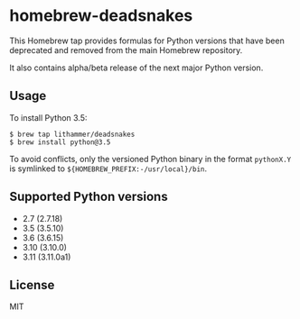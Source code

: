 # homebrew-deadsnakes

This Homebrew tap provides formulas for Python versions that have been
deprecated and removed from the main Homebrew repository.

It also contains alpha/beta release of the next major Python version.

## Usage

To install Python 3.5:

```console
$ brew tap lithammer/deadsnakes
$ brew install python@3.5
```

To avoid conflicts, only the versioned Python binary in the format `pythonX.Y`
is symlinked to `${HOMEBREW_PREFIX:-/usr/local}/bin`.

## Supported Python versions

- 2.7 (2.7.18)
- 3.5 (3.5.10)
- 3.6 (3.6.15)
- 3.10 (3.10.0)
- 3.11 (3.11.0a1)

## License

MIT
